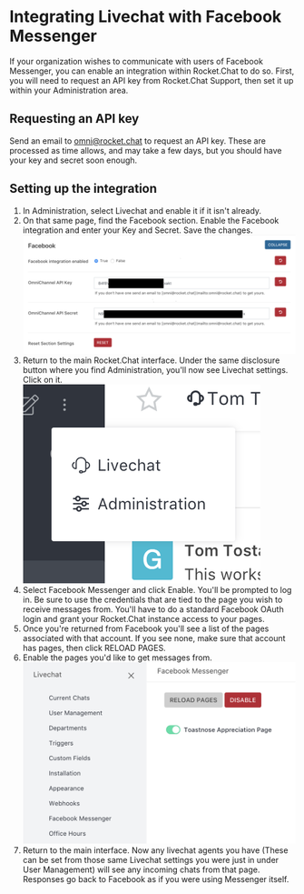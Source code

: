 # Integrating Livechat with Facebook Messenger

If your organization wishes to communicate with users of Facebook Messenger, you can enable an integration within Rocket.Chat to do so. First, you will need to request an API key from Rocket.Chat Support, then set it up within your Administration area.

## Requesting an API key

Send an email to [omni@rocket.chat][1] to request an API key. These are processed as time allows, and may take a few days, but you should have your key and secret soon enough.

## Setting up the integration

1. In Administration, select Livechat and enable it if it isn't already.
2. On that same page, find the Facebook section. Enable the Facebook integration and enter your Key and Secret. Save the changes. ![Facebook section][image-1]
3. Return to the main Rocket.Chat interface. Under the same disclosure button where you find Administration, you'll now see Livechat settings. Click on it. ![Livechat settings][image-2]
4. Select Facebook Messenger and click Enable. You'll be prompted to log in. Be sure to use the credentials that are tied to the page you wish to receive messages from. You'll have to do a standard Facebook OAuth login and grant your Rocket.Chat instance access to your pages.
5. Once you're returned from Facebook you'll see a list of the pages associated with that account. If you see none, make sure that account has pages, then click RELOAD PAGES.
6. Enable the pages you'd like to get messages from. ![Enabled pages][image-3]
7. Return to the main interface. Now any livechat agents you have (These can be set from those same Livechat settings you were just in under User Management) will see any incoming chats from that page. Responses go back to Facebook as if you were using Messenger itself.

[1]: mailto:omni@rocket.chat

[image-1]: image1.png
[image-2]: image2.png
[image-3]: image3.png
